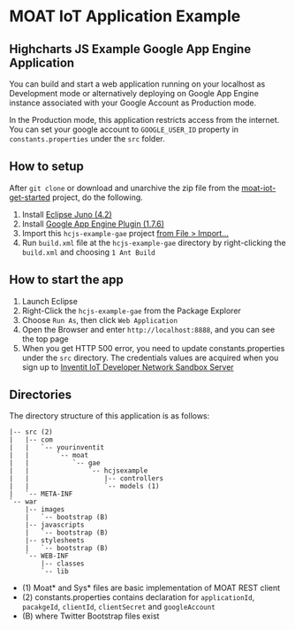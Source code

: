 MOAT IoT Application Example
========
Highcharts JS Example Google App Engine Application
--------



You can build and start a web application running on your localhost as Development mode or alternatively deploying on Google App Engine instance associated with your Google Account as Production mode.

In the Production mode, this application restricts access from the internet. You can set your google account to `GOOGLE_USER_ID` property in `constants.properties` under the `src` folder.

## How to setup

After `git clone` or download and unarchive the zip file from the [moat-iot-get-started](https://github.com/inventit/moat-iot-get-started) project, do the following.

  1. Install [Eclipse Juno (4.2)](http://www.eclipse.org/downloads/)
  1. Install [Google App Engine Plugin (1.7.6)](https://developers.google.com/appengine/docs/java/tools/eclipse)
  1. Import this `hcjs-example-gae` project [from File > Import...](http://help.eclipse.org/juno/index.jsp?topic=%2Forg.eclipse.platform.doc.user%2Ftasks%2Ftasks-importproject.htm)
  1. Run `build.xml` file at the `hcjs-example-gae` directory by right-clicking the `build.xml` and choosing `1 Ant Build`

## How to start the app

  1. Launch Eclipse
  1. Right-Click the `hcjs-example-gae` from the Package Explorer
  1. Choose `Run As`, then click `Web Application`
  1. Open the Browser and enter `http://localhost:8888`, and you can see the top page
  1. When you get HTTP 500 error, you need to update constants.properties under the `src` directory. The credentials values are acquired when you sign up to [Inventit IoT Developer Network Sandbox Server](http://dev.yourinventit.com/guides/get-started)

## Directories

The directory structure of this application is as follows:

    |-- src (2)
    |   |-- com
    |   |   `-- yourinventit
    |   |       `-- moat
    |   |           `-- gae
    |   |               `-- hcjsexample
    |   |                   |-- controllers
    |   |                   `-- models (1)
    |   `-- META-INF
    `-- war
        |-- images
        |   `-- bootstrap (B)
        |-- javascripts
        |   `-- bootstrap (B)
        |-- stylesheets
        |   `-- bootstrap (B)
        `-- WEB-INF
            |-- classes
            `-- lib

- (1) Moat* and Sys* files are basic implementation of MOAT REST client
- (2) constants.properties contains declaration for `applicationId`, `pacakgeId`, `clientId`, `clientSecret` and `googleAccount`
- (B) where Twitter Bootstrap files exist
